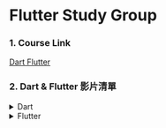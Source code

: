 # Flutter Study Group

### 1. Course Link

[Dart Flutter](https://www.bilibili.com/video/BV1S4411E7LY/?spm_id_from=333.337.search-card.all.click&vd_source=feb0e2b9eaf6e44eee2d9caa2c30a61e)

### 2. Dart & Flutter 影片清單

<details>
<summary>Dart</summary>

<ol>
<li>[x] 01 Dart 介紹 - Win Mac 上面分別搭建 Dart、環境開發工具配置以及運行 Dart (7:20)</li>
<li>[x] 02 Dart 入口方法介紹 - Dart 打印、Dart註釋、Dart變量、常量申明、變量命名規則 (17:47) - James</li>
<li>[x] 03 Dart 的數據類型詳解 - int double String bool List Maps (39:20) - Roger</li>
<li>[x] 04 Dart 運算符 - 條件表達式、Dart 類型轉換 (35:07) -Beck</li>
<li>[x] 05 Dart 循環語句 - for while do ... while break continue 多維列表循環 (37:31) - Charles</li>
<li>[x] 06 Dart 集合類型 - List Set Map 詳解以及循環語句 forEach/ map/ where/ any/ every (41:13)</li>
<li>[x] 07 Dart 中的函數 - 函數的定義、可選參數、默認參數、命名參數、箭頭函數、匿名函數、閉包等 (30:47)</li>
<li>[x] 08 Dart 中的函數 - 箭頭函數、匿名函數、閉包等 (22:21)</li>
<li>[x] 09 Dart 中的對象 - 類 (36:21)</li>
<li>[ ] 10 Dart 中的類靜態成員、操作符、類的繼承 (31:12)</li>
<li>[ ] 11 Dart 中的抽象類、多態以及接口 (26:37)</li>
<li>[ ] 12 Dart 中個類實現多個接口 (15:11)</li>
<li>[ ] 13 Dart 中的泛型 - 泛型方法、泛型接口 (25:31)</li>
<li>[ ] 14 Dart 中的庫 - 自定義庫、系統庫、第三方庫 (20:31)</li>
<li>[ ] 15 Dart 2.13 之後的一些新特性 - Null safety、late 關鍵字、空類型聲明符?、非空斷言!、required 關鍵字 (30:02)</li>
<li>[ ] 16 Dart 性能優化之常量、identity 函數、常量構造函數詳解 (24:33)</li>
</ol>

</details>

<details>
<summary>Flutter</summary>

<ol>
<li>[ ] 17 Flutter 介紹 - Flutter Windows/Android 環境搭建、真機調試 (47:01)</li>
<li>[ ] 18 Flutter Android 真機器調試、虛擬機調試以及在 VScode 中開發 Flutter 應用 (22:42)</li>
<li>[ ] 19 Mac 電腦搭建 Flutter IOS 環境以及讓 Flutter 運行在 IOS 設備上 (30:08)</li>
<li>[ ] 20 Flutter 目錄結構介紹、入口、自定義widget、Center 組件、Text 組件、MaterialAPP 組件、Scaffold 組件 (30:32)</li>
<li>[ ] 21 Flutter Container 組件、Text 組件詳解 (45:05)</li>
<li>[ ] 22 Flutter 圖片組件 - Image、本地圖片、遠程圖片、圖片剪切 (28:50)</li>
<li>[ ] 23 Flutter ICON 圖標、自帶圖標和自訂義圖標 (27:33)</li>
<li>[ ] 24 Flutter ListView - 列表組件、普通列表、ICON 列表、圖文列表、可以滑動的水平列表 (33:27)</li>
<li>[ ] 25 Flutter ListView - 動態列表組件、以及循環動態數據 (24:43)</li>
<li>[ ] 26 Flutter Flutter GridViewr 及動態 GridView詳解 (35:18)</li>
<li>[ ] 27 Flutter 頁面佈局 - Padding Row Column Flex Expanded 組件詳解 (46:41)</li>
<li>[ ] 28 Flutter 頁面佈局 - Stack 層疊組件、Stack 與 Align Stack 與 Positioned 實規定位佈局 (35:34)</li>
<li>[ ] 29 Flutter AspectRadio Card CircleAvatar 組件</li>
<li>[ ] 30 Flutter 按鈕組件 - ElevatedButton、TextButton、OutlineButton、IconButton 詳解</li>
<li>[ ] 31 Flutter Wrap 組件 - 使用 Wrap 組件實現電商 APP 搜尋頁面佈局 (25:39)</li>
<li>[ ] 32 Flutter StatefulWidget 有狀態組件、頁面上綁定數據、改變頁面數據、實現計數器功能、動態列表 (30:56)</li>
<li>[ ] 33 Flutter Scaffold 屬性 - BottomNavigationBar 自定義底部導航條、以及實現頁面切換 (24:58)</li>
<li>[ ] 34 Flutter Scaffold 屬性 - FloatingActionButton 實現類似閒魚 APP 底部導航凸起按鈕 (19:57)</li>
<li>[ ] 35 Flutter Scaffold 屬性 - Drawer 側欄邊、DrawerHeader註解，以及在 Web Windows 不同平台調試程序 (30:48)</li>
<li>[ ] 36 Flutter AppBar/ TabBar/ TapBarView 實現頭條頂部滑動導航(上) (27:13)</li>
<li>[ ] 37 Flutter 底部 Tab 頁面中使用 TabBar/ TapBarView 自定義 KeepAliveWrapper 實現頭條頂部滑動導航(下) (39:01)</li>
<li>[ ] 38 Flutter 中的路由 - 普通路由、普通路由傳值(上) (22:47)</li>
<li>[ ] 39 Flutter 中的路由 - 命名路由、命名路由傳參(中) (39:54)</li>
<li>[ ] 40 Flutter 路由跳轉、路由替換、返回到根路由，通過 CupertinoPageRoute 配置統一風格的路由跳轉 (21:14)</li>
<li>[ ] 41 Flutter Dialog - AlertDialog、SimpleDialog、showModalBottomSheet、showToast (33:33)</li>
<li>[ ] 42 Flutter 自定義 Dialog (27:03)</li>
<li>[ ] 43 Flutter PageView 仿抖音滑動切換頁面、PageView 實現輪播圖 (45:36)</li>
<li>[ ] 44 Flutter PageView 實現動態輪播圖、PageController 以及 AutomaticKeepAliveClientMixin (33:44)</li>
<li>[ ] 45 Flutter key 以及通過 Flutter Key 獲取子 Widget 的狀態和方法 (42:35)</li>
<li>[ ] 46 Flutter AnimatedList 實現動態列表 (24:12)</li>
<li>[ ] 47 Flutter 動畫 - Flutter 隱式動畫詳解 (41:41)</li>
<li>[ ] 48 Flutter 動畫 - Flutter 顯式動畫詳解 (36:06)</li>
<li>[ ] 49 Animted 動畫以及交錯式動畫 (31:03)</li>
<li>[ ] 50 Flutter 動畫、Hero 動畫以及 Hero 動畫集合 Photo_view 實現類似朋友圈的圖片預覽 (40:12)</li>
<li>[ ] 51 [Getx 試聽]Flutter Getx 狀態管理介紹、Getx 介紹、Getx Dialog 主題管理 (24:20)</li>
<li>[ ] 52 [Getx 試聽]Flutter Getx 路由管理、路由跳轉、路由動畫、中間件 (29:57)</li>
<li>[ ] 53 [Getx 試聽]Flutter Getx 狀態管理、響應式狀態管理 (27:47)</li>
<li>[ ] 54 [Getx 試聽]Flutter Getx 狀態管理、依賴管理、GetxController、GetX Binding (28:44)</li>
<li>[ ] 55 Getx、GetView、GetxController、GetX Binding、GetxController 生命週期函數 (21:49)</li>
<li>[ ] 56 Flutter 結合 Getx 實現多語言配置，GetX GetUtils 工具類 (17:40)</li>
<li>[ ] 57 [APP 實戰第 14講試聽] IT 營 Flutter Getx 仿小米商城 APP 首頁熱銷甄選佈局(視聽) (34:24)</li>
</ol>

</details>
